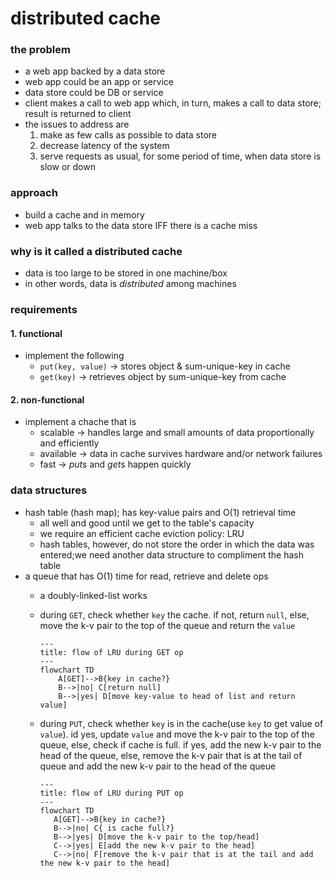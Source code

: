 # distributed cache
### the problem
* a web app backed by a data store
* web app could be  an app or service
* data store could be DB or service
* client makes a call to web app which, in turn, makes a call to data store; result is returned to client
* the issues to address are
    1. make as few calls as possible to data store
    2. decrease latency of the system
    3. serve requests as usual, for some period of time, when data store is slow or down
### approach
* build a cache and in memory
* web app talks to the data store IFF there is a cache miss
### why is it called a distributed cache
* data is too large to be stored in one machine/box
* in other words, data is *distributed* among machines
### requirements
#### 1. functional
* implement the following
    * `put(key, value)` &rarr; stores object & sum-unique-key in cache 
    * `get(key)` &rarr; retrieves object by sum-unique-key from cache
#### 2. non-functional
* implement a chache that is
    * scalable &rarr; handles large and small amounts of data proportionally and efficiently
    * available &rarr; data in cache survives hardware and/or network failures
    * fast &rarr; *put*s and *get*s happen quickly
### data structures
* hash table (hash map); has key-value pairs and O(1) retrieval time
    - all well and good until we get to the table's capacity
    - we require an efficient cache eviction policy: LRU
    - hash tables, however, do not store the order in which the data was entered;we need another data structure to compliment the hash table
* a queue that has O(1) time for read, retrieve and delete ops
    - a doubly-linked-list works
    - during `GET`, check whether `key` the cache. if not, return `null`, else, move the k-v pair to the top of the queue and return the `value`

        ```mermaid
        ---
        title: flow of LRU during GET op
        ---
        flowchart TD
            A[GET]-->B{key in cache?}
            B-->|no| C[return null]
            B-->|yes| D[move key-value to head of list and return value]
        ```

    - during `PUT`, check whether `key` is in the cache(use `key` to get value of `value`). id yes, update `value` and move the k-v pair to the top of the queue, else, check if cache is full. if yes, add the new k-v pair to the head of the queue, else, remove the k-v pair that is at the tail of queue and add the new k-v pair to the head of the queue

         ```mermaid
        ---
        title: flow of LRU during PUT op
        ---
        flowchart TD
            A[GET]-->B{key in cache?}
            B-->|no| C{ is cache full?}
            B-->|yes| D[move the k-v pair to the top/head]
            C-->|yes| E[add the new k-v pair to the head]
            C-->|no| F[remove the k-v pair that is at the tail and add the new k-v pair to the head]
        ```